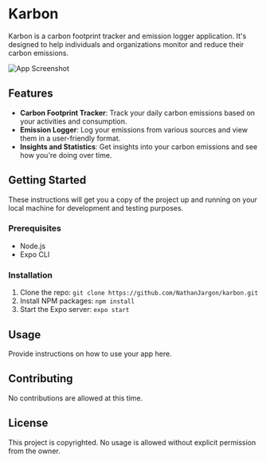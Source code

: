 # Karbon

Karbon is a carbon footprint tracker and emission logger application. It's designed to help individuals and organizations monitor and reduce their carbon emissions.

![App Screenshot](/assets/screenshot.png)

## Features

- **Carbon Footprint Tracker**: Track your daily carbon emissions based on your activities and consumption.
- **Emission Logger**: Log your emissions from various sources and view them in a user-friendly format.
- **Insights and Statistics**: Get insights into your carbon emissions and see how you're doing over time.

## Getting Started

These instructions will get you a copy of the project up and running on your local machine for development and testing purposes.

### Prerequisites

- Node.js
- Expo CLI

### Installation

1. Clone the repo: `git clone https://github.com/NathanJargon/karbon.git`
2. Install NPM packages: `npm install`
3. Start the Expo server: `expo start`

## Usage

Provide instructions on how to use your app here.

## Contributing

No contributions are allowed at this time.

## License

This project is copyrighted. No usage is allowed without explicit permission from the owner.